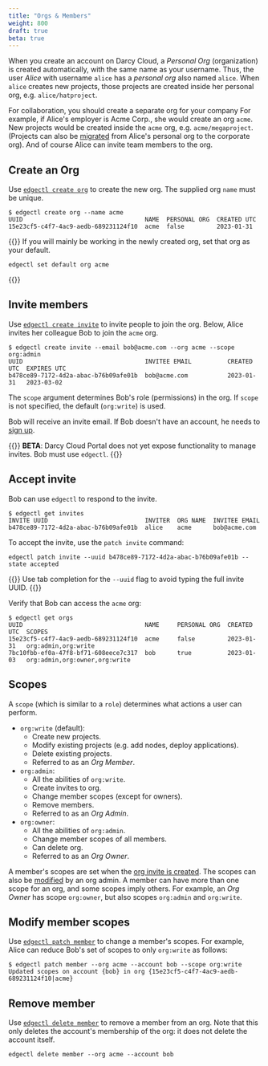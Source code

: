```yaml
---
title: "Orgs & Members"
weight: 800
draft: true
beta: true
---
```

When you create an account on Darcy Cloud, a _Personal Org_ (organization) is created automatically,
with the same name as your username. Thus, the user _Alice_ with username `alice`
has a _personal org_ also named `alice`. When `alice` creates new projects,
those projects are created inside
her personal org, e.g. `alice/hatproject`.

For collaboration, you should create a separate org for your company
For example, if Alice's employer is Acme Corp., she would create an org `acme`. New
projects would be created inside the `acme` org, e.g. `acme/megaproject`. (Projects can also be
[migrated](docs/cloud/migrate-project/) from Alice's personal org to the corporate org).
And of course Alice can invite team members to the org.

## Create an Org

Use [`edgectl create org`](/docs/cloud/edgectl/create-org) to create the new org.
The supplied org `name` must be unique.

```shell
$ edgectl create org --name acme
UUID                                  NAME  PERSONAL ORG  CREATED UTC
15e23cf5-c4f7-4ac9-aedb-689231124f10  acme  false         2023-01-31
```

{{<info>}}
If you will mainly be working in the newly created org, set that org
as your default.

```text
edgectl set default org acme
```

{{</info>}}

## Invite members

Use [`edgectl create invite`](/docs/cloud/edgectl/create-invite) to invite people
to join the org. Below, Alice invites her colleague Bob to join the `acme` org.

```shell
$ edgectl create invite --email bob@acme.com --org acme --scope org:admin
UUID                                  INVITEE EMAIL          CREATED UTC  EXPIRES UTC
b478ce89-7172-4d2a-abac-b76b09afe01b  bob@acme.com           2023-01-31   2023-03-02
```

The `scope` argument determines Bob's role (permissions) in the org. If `scope` is
not specified, the default (`org:write`) is used.

Bob will receive an invite email. If Bob doesn't have an account, he needs
to [sign up](https://cloud.darcy.ai).

{{<warning>}}
**BETA**: Darcy Cloud Portal does not yet expose functionality to manage invites. Bob
must use `edgectl`.
{{</warning>}}

## Accept invite

Bob can use `edgectl` to respond to the invite.

```shell
$ edgectl get invites
INVITE UUID                           INVITER  ORG NAME  INVITEE EMAIL
b478ce89-7172-4d2a-abac-b76b09afe01b  alice    acme      bob@acme.com
```

To accept the invite, use the `patch invite` command:

```shell
edgectl patch invite --uuid b478ce89-7172-4d2a-abac-b76b09afe01b --state accepted
```

{{<info>}}
Use tab completion for the `--uuid` flag to avoid typing the full invite UUID.
{{</info>}}

Verify that Bob can access the `acme` org:

```shell
$ edgectl get orgs
UUID                                  NAME     PERSONAL ORG  CREATED UTC  SCOPES
15e23cf5-c4f7-4ac9-aedb-689231124f10  acme     false         2023-01-31   org:admin,org:write
7bc10fbb-ef0a-47f8-bf71-608eece7c317  bob      true          2023-01-03   org:admin,org:owner,org:write
```

## Scopes

A `scope` (which is similar to a `role`) determines what
actions a user can perform.

- `org:write` (default):
  - Create new projects.
  - Modify existing projects (e.g. add nodes, deploy applications).
  - Delete existing projects.
  - Referred to as an _Org Member_.
- `org:admin`:
  - All the abilities of `org:write`.
  - Create invites to org.
  - Change member scopes (except for owners).
  - Remove members.
  - Referred to as an _Org Admin_.
- `org:owner`:
  - All the abilities of `org:admin`.
  - Change member scopes of all members.
  - Can delete org.
  - Referred to as an _Org Owner_.

A member's scopes are set when the [org invite is created](/docs/cloud/edgectl/create-invite).
The scopes can also be [modified](/docs/cloud/edgectl/patch-member/) by an org admin. A member
can have more than one scope for an org, and some scopes imply others. For example,
an _Org Owner_ has scope `org:owner`, but also scopes `org:admin` and `org:write`.

## Modify member scopes

Use [`edgectl patch member`](/docs/cloud/edgectl/patch-member) to change a member's scopes. For example, Alice can
reduce Bob's set of scopes to only `org:write` as follows:

```shell
$ edgectl patch member --org acme --account bob --scope org:write
Updated scopes on account {bob} in org {15e23cf5-c4f7-4ac9-aedb-689231124f10|acme}
```

## Remove member

Use [`edgectl delete member`](/docs/cloud/edgectl/delete-member) to remove a member from an org. Note that this only deletes
the account's membership of the org: it does not delete the account itself.

```shell
edgectl delete member --org acme --account bob
```
